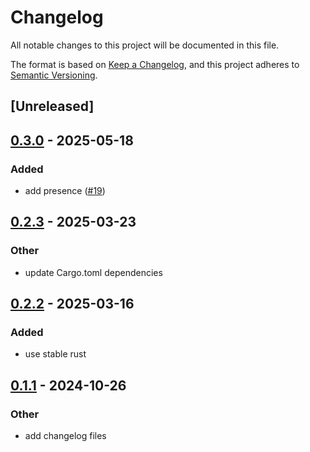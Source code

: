 # Changelog

All notable changes to this project will be documented in this file.

The format is based on [Keep a Changelog](https://keepachangelog.com/en/1.0.0/),
and this project adheres to [Semantic Versioning](https://semver.org/spec/v2.0.0.html).

## [Unreleased]

## [0.3.0](https://github.com/roberts-pumpurs/supabase-rs-utils/compare/rp-supabase-auth-v0.2.3...rp-supabase-auth-v0.3.0) - 2025-05-18

### Added

- add presence ([#19](https://github.com/roberts-pumpurs/supabase-rs-utils/pull/19))

## [0.2.3](https://github.com/roberts-pumpurs/supabase-rs-utils/compare/rp-supabase-auth-v0.2.2...rp-supabase-auth-v0.2.3) - 2025-03-23

### Other

- update Cargo.toml dependencies

## [0.2.2](https://github.com/roberts-pumpurs/supabase-rs-utils/compare/rp-supabase-auth-v0.2.1...rp-supabase-auth-v0.2.2) - 2025-03-16

### Added

- use stable rust

## [0.1.1](https://github.com/roberts-pumpurs/supabase-auth-rs/compare/rp-supabase-auth-v0.1.0...rp-supabase-auth-v0.1.1) - 2024-10-26

### Other

- add changelog files
